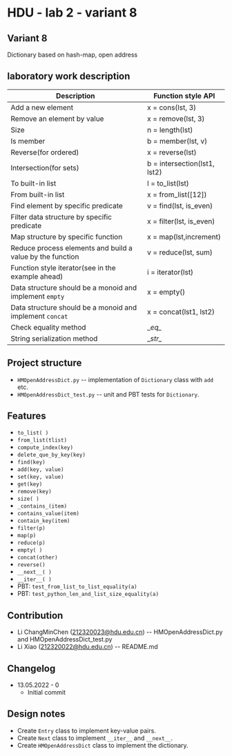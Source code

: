 # HDU - lab 2 - variant 8

## Variant 8

Dictionary based on hash-map, open address

## laboratory work description

| Description                                               | Function style API           |
|-----------------------------------------------------------|------------------------------|
| Add a new element                                         | x = cons(lst, 3)             |
| Remove an element by value                                | x = remove(lst, 3)           |
| Size                                                      | n = length(lst)              |
| Is member                                                 | b = member(lst, v)           |
| Reverse(for ordered)                                      | x = reverse(lst)             |
| Intersection(for sets)                                    | b = intersection(lst1, lst2) |
| To built-in list                                          | l = to_list(lst)             |
| From built-in list                                        | x = from_list([12])          |
| Find element by specific predicate                        | v = find(lst, is_even)       |
| Filter data structure by specific predicate               | x = filter(lst, is_even)     |
| Map structure by specific function                        | x = map(lst,increment)       |
| Reduce process elements and build a value by the function | v = reduce(lst, sum)         |
| Function style iterator(see in the example ahead)         | i = iterator(lst)            |
| Data structure should be a monoid and implement `empty`   | x = empty()                  |
| Data structure should be a monoid and implement `concat`  | x = concat(lst1, lst2)       |
| Check equality method                                     | \__eq\__                     |
| String serialization method                               | \__str\__                    |

## Project structure

- `HMOpenAddressDict.py` -- implementation of `Dictionary` class with `add` etc.
- `HMOpenAddressDict_test.py` -- unit and PBT tests for `Dictionary`.

## Features

- `to_list( )`
- `from_list(tlist)`
- `compute_index(key)`
- `delete_que_by_key(key)`
- `find(key)`
- `add(key, value)`
- `set(key, value)`
- `get(key)`
- `remove(key)`
- `size( )`
- `_contains_(item)`
- `contains_value(item)`
- `contain_key(item)`
- `filter(p)`
- `map(p)`
- `reduce(p)`
- `empty( )`
- `concat(other)`
- `reverse()`
- `__next__( )`
- `__iter__( )`
- PBT: `test_from_list_to_list_equality(a)`
- PBT: `test_python_len_and_list_size_equality(a)`

## Contribution

- Li ChangMinChen (212320023@hdu.edu.cn) -- HMOpenAddressDict.py and HMOpenAddressDict_test.py 
- Li Xiao (212320022@hdu.edu.cn) -- README.md

## Changelog

- 13.05.2022 - 0
  - Initial commit

## Design notes

- Create `Entry` class to implement key-value pairs.
- Create `Next` class to implement `__iter__` and `__next__`.
- Create `HMOpenAddressDict` class to implement the dictionary.
